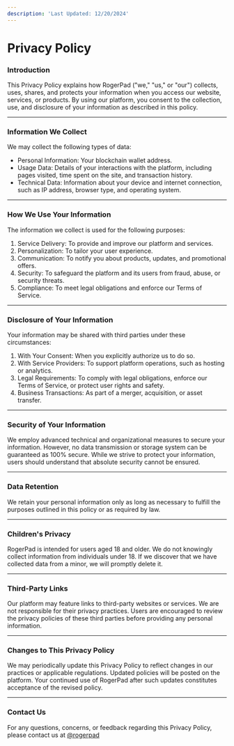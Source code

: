 ```yaml
---
description: 'Last Updated: 12/20/2024'
---
```


# Privacy Policy

### Introduction

This Privacy Policy explains how RogerPad ("we," "us," or "our") collects, uses, shares, and protects your information when you access our website, services, or products. By using our platform, you consent to the collection, use, and disclosure of your information as described in this policy.

***

### Information We Collect

We may collect the following types of data:

* Personal Information: Your blockchain wallet address.
* Usage Data: Details of your interactions with the platform, including pages visited, time spent on the site, and transaction history.
* Technical Data: Information about your device and internet connection, such as IP address, browser type, and operating system.

***

### How We Use Your Information

The information we collect is used for the following purposes:

1. Service Delivery: To provide and improve our platform and services.
2. Personalization: To tailor your user experience.
3. Communication: To notify you about products, updates, and promotional offers.
4. Security: To safeguard the platform and its users from fraud, abuse, or security threats.
5. Compliance: To meet legal obligations and enforce our Terms of Service.

***

### Disclosure of Your Information

Your information may be shared with third parties under these circumstances:

1. With Your Consent: When you explicitly authorize us to do so.
2. With Service Providers: To support platform operations, such as hosting or analytics.
3. Legal Requirements: To comply with legal obligations, enforce our Terms of Service, or protect user rights and safety.
4. Business Transactions: As part of a merger, acquisition, or asset transfer.

***

### Security of Your Information

We employ advanced technical and organizational measures to secure your information. However, no data transmission or storage system can be guaranteed as 100% secure. While we strive to protect your information, users should understand that absolute security cannot be ensured.

***

### Data Retention

We retain your personal information only as long as necessary to fulfill the purposes outlined in this policy or as required by law.

***

### Children's Privacy

RogerPad is intended for users aged 18 and older. We do not knowingly collect information from individuals under 18. If we discover that we have collected data from a minor, we will promptly delete it.

***

### Third-Party Links

Our platform may feature links to third-party websites or services. We are not responsible for their privacy practices. Users are encouraged to review the privacy policies of these third parties before providing any personal information.

***

### Changes to This Privacy Policy

We may periodically update this Privacy Policy to reflect changes in our practices or applicable regulations. Updated policies will be posted on the platform. Your continued use of RogerPad after such updates constitutes acceptance of the revised policy.

***

### Contact Us

For any questions, concerns, or feedback regarding this Privacy Policy, please contact us at [@rogerpad](https://t.me/rogerpad)

